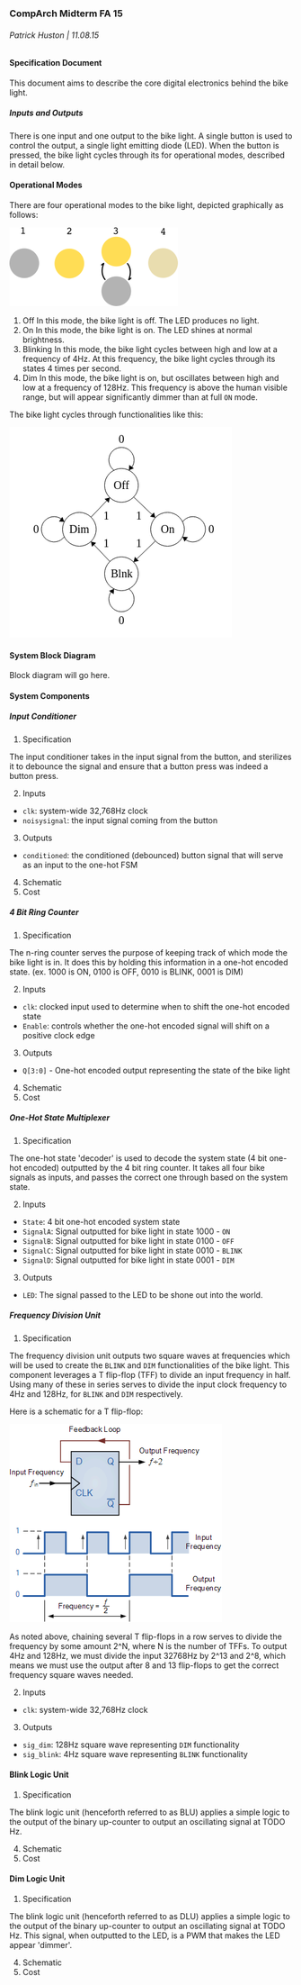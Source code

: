 ### CompArch Midterm FA 15
###### Patrick Huston | 11.08.15

#### Specification Document

This document aims to describe the core digital electronics behind the bike light. 

##### Inputs and Outputs
There is one input and one output to the bike light. A single button is used to control the output, a single light emitting diode (LED). When the button is pressed, the bike light cycles through its for operational modes, described in detail below.

#### Operational Modes
There are four operational modes to the bike light, depicted graphically as follows:

![System Diagram](/Midterm/img/system_diagram.png "Bike Light System Diagram")

1. Off
  In this mode, the bike light is off. The LED produces no light.
2. On
  In this mode, the bike light is on. The LED shines at normal brightness.
3. Blinking
  In this mode, the bike light cycles between high and low at a frequency of 4Hz. At this frequency, the bike light cycles through its states 4 times per second.
4. Dim
  In this mode, the bike light is on, but oscillates between high and low at a frequency of 128Hz. This frequency is above the human visible range, but will appear significantly dimmer than at full `ON` mode.

The bike light cycles through functionalities like this:

![FSM Diagram](/Midterm/img/fsm_flow.png "FSM Diagram")

#### System Block Diagram

Block diagram will go here.

#### System Components

##### Input Conditioner
1. Specification

The input conditioner takes in the input signal from the button, and sterilizes it to debounce the signal and ensure that a button press was indeed a button press. 

2. Inputs 
  
  - `clk`: system-wide 32,768Hz clock
  - `noisysignal`: the input signal coming from the button

3. Outputs 

  - `conditioned`: the conditioned (debounced) button signal that will serve as an input to the one-hot FSM

4. Schematic
5. Cost

##### 4 Bit Ring Counter
1. Specification

The n-ring counter serves the purpose of keeping track of which mode the bike light is in. It does this by holding this information in a one-hot encoded state. (ex. 1000 is ON, 0100 is OFF, 0010 is BLINK, 0001 is DIM)

2. Inputs

  - `clk`: clocked input used to determine when to shift the one-hot encoded state
  - `Enable`: controls whether the one-hot encoded signal will shift on a positive clock edge

3. Outputs
  
  - `Q[3:0]` - One-hot encoded output representing the state of the bike light
  
4. Schematic
5. Cost

##### One-Hot State Multiplexer
1. Specification

The one-hot state 'decoder' is used to decode the system state (4 bit one-hot encoded) outputted by the 4 bit ring counter. It takes all four bike signals as inputs, and passes the correct one through based on the system state.

2. Inputs
  - `State`: 4 bit one-hot encoded system state 
  - `SignalA`: Signal outputted for bike light in state 1000 - `ON`
  - `SignalB`: Signal outputted for bike light in state 0100 - `OFF`
  - `SignalC`: Signal outputted for bike light in state 0010 - `BLINK`
  - `SignalD`: Signal outputted for bike light in state 0001 - `DIM`

3. Outputs

  - `LED`: The signal passed to the LED to be shone out into the world. 

##### Frequency Division Unit
1. Specification

The frequency division unit outputs two square waves at frequencies which will be used to create the `BLINK` and `DIM` functionalities of the bike light. This component leverages a T flip-flop (TFF) to divide an input frequency in half. Using many of these in series serves to divide the input clock frequency to 4Hz and 128Hz, for `BLINK` and `DIM` respectively.

Here is a schematic for a T flip-flop:

![TFF Schematic](/Midterm/img/tff_schematic.gif "TFF Schematic")

As noted above, chaining several T flip-flops in a row serves to divide the frequency by some amount 2^N, where N is the number of TFFs. To output 4Hz and 128Hz, we must divide the input 32768Hz by 2^13 and 2^8, which means we must use the output after 8 and 13 flip-flops to get the correct frequency square waves needed.

2. Inputs

  - `clk`: system-wide 32,768Hz clock

3. Outputs
  
  - `sig_dim`: 128Hz square wave representing `DIM` functionality
  - `sig_blink`: 4Hz square wave representing `BLINK` functionality

#### Blink Logic Unit
1. Specification

The blink logic unit (henceforth referred to as BLU) applies a simple logic to the output of the binary up-counter to output an oscillating signal at TODO Hz.
  
4. Schematic
5. Cost


#### Dim Logic Unit
1. Specification

The blink logic unit (henceforth referred to as DLU) applies a simple logic to the output of the binary up-counter to output an oscillating signal at TODO Hz. This signal, when outputted to the LED, is a PWM that makes the LED appear 'dimmer'.
  
4. Schematic
5. Cost
